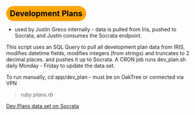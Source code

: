 <div style="color:black;text-align:center;background:orange;padding:8px;font-size:21px;border-radius: 25px;width:40%">
<b>Development Plans</b>
</div>

* used by Justin Greco internally - data is pulled from Iris, pushed to Socrata, and Justin consumes the Socrata endpoint.

This script uses an SQL Query to pull all development plan data from IRIS, modifies datetime fields, modifies integers (from strings) and truncates to 2 decimal places. and pushes it up to Socrata. A CRON job runs dev_plan.sh daily Monday - Friday to update the data set.

To run manually, cd app/dev_plan - must be on OakTree or connected via VPN
> _ruby plans.rb_


[Dev Plans data set on Socrata](https://data.raleighnc.gov/dataset/Dev-Plans/hyba-m4ki)
